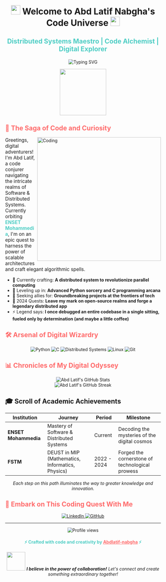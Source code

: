 <h1 align="center">
  <img src="https://media.giphy.com/media/hvRJCLFzcasrR4ia7z/giphy.gif" width="30px"/>
  Welcome to Abd Latif Nabgha's Code Universe
  <img src="https://media.giphy.com/media/hvRJCLFzcasrR4ia7z/giphy.gif" width="30px"/>
</h1>

<h3 align="center" style="font-size: 1.5em; color: #4ECDC4;">Distributed Systems Maestro | Code Alchemist | Digital Explorer</h3>

<div align="center">
  <img src="https://readme-typing-svg.herokuapp.com?font=Fira+Code&size=24&duration=4000&pause=1000&color=FF6B6B&center=true&vCenter=true&random=false&width=500&lines=Distributed+Systems+Enthusiast;Python+and+C+Sorcerer;Problem-Solving+Ninja;Perpetual+Learner" alt="Typing SVG" />
</div>

<p align="center">
  <img src="https://media.giphy.com/media/WUlplcMpOCEmTGBtBW/giphy.gif" width="150">
</p>

## <span style="color: #FF6B6B;">🚀 The Saga of Code and Curiosity</span>
<img align="right" alt="Coding" width="400" src="https://images.squarespace-cdn.com/content/v1/5769fc401b631bab1addb2ab/1541580611624-TE64QGKRJG8SWAIUS7NS/ke17ZwdGBToddI8pDm48kPoswlzjSVMM-SxOp7CV59BZw-zPPgdn4jUwVcJE1ZvWQUxwkmyExglNqGp0IvTJZamWLI2zvYWH8K3-s_4yszcp2ryTI0HqTOaaUohrI8PI6FXy8c9PWtBlqAVlUS5izpdcIXDZqDYvprRqZ29Pw0o/coding-freak.gif">

<p style="font-size: 1.1em;">
Greetings, digital adventurers! I'm Abd Latif, a code conjurer navigating the intricate realms of Software & Distributed Systems. Currently orbiting <strong style="color: #4ECDC4;">ENSET Mohammedia</strong>, I'm on an epic quest to harness the power of scalable architectures and craft elegant algorithmic spells.
</p>

- 🔭 Currently crafting: **A distributed system to revolutionize parallel computing**
- 🌱 Leveling up in: **Advanced Python sorcery and C programming arcana**
- 👯 Seeking allies for: **Groundbreaking projects at the frontiers of tech**
- 🥅 2024 Quests: **Leave my mark on open-source realms and forge a legendary distributed app**
- ⚡ Legend says: **I once debugged an entire codebase in a single sitting, fueled only by determination (and maybe a little coffee)**

## <span style="color: #FF6B6B;">🛠️ Arsenal of Digital Wizardry</span>

<p align="center">
  <img src="https://img.shields.io/badge/Python-3776AB?style=for-the-badge&logo=python&logoColor=white" alt="Python" />
  <img src="https://img.shields.io/badge/C-00599C?style=for-the-badge&logo=c&logoColor=white" alt="C" />
  <img src="https://img.shields.io/badge/Distributed_Systems-FF6B6B?style=for-the-badge&logo=moleculer&logoColor=white" alt="Distributed Systems" />
  <img src="https://img.shields.io/badge/Linux-FCC624?style=for-the-badge&logo=linux&logoColor=black" alt="Linux" />
  <img src="https://img.shields.io/badge/Git-F05032?style=for-the-badge&logo=git&logoColor=white" alt="Git" />
</p>

## <span style="color: #FF6B6B;">📊 Chronicles of My Digital Odyssey</span>

<div align="center">
  <img src="https://github-readme-stats.vercel.app/api?username=Abdlatif-nabgha&show_icons=true&theme=radical" alt="Abd Latif's GitHub Stats" />
</div>

<div align="center">
  <img src="https://github-readme-streak-stats.herokuapp.com/?user=Abdlatif-nabgha&theme=radical" alt="Abd Latif's GitHub Streak" />
</div>

## 🎓 Scroll of Academic Achievements

<div align="center">

| Institution | Journey | Period | Milestone |
|-------------|---------|--------|-----------|
| **ENSET Mohammedia** | Mastery of Software & Distributed Systems | Current | Decoding the mysteries of the digital cosmos |
| **FSTM** | DEUST in MIP (Mathematics, Informatics, Physics) | 2022 - 2024 | Forged the cornerstone of technological prowess |

</div>

<p align="center"><em>Each step on this path illuminates the way to greater knowledge and innovation.</em></p>

## <span style="color: #FF6B6B;">🌌 Embark on This Coding Quest With Me</span>

<p align="center">
  <a href="https://www.linkedin.com/in/abd-latif-nabgha-254319290" target="_blank">
    <img src="https://img.shields.io/badge/LinkedIn-0077B5?style=for-the-badge&logo=linkedin&logoColor=white" alt="LinkedIn" />
  </a>
  <a href="https://github.com/Abdlatif-nabgha" target="_blank">
    <img src="https://img.shields.io/badge/GitHub-100000?style=for-the-badge&logo=github&logoColor=white" alt="GitHub" />
  </a>
</p>

---

<div align="center">
  
  ![Profile views](https://komarev.com/ghpvc/?username=Abdlatif-nabgha&label=Fellow%20Explorers&color=FF6B6B&style=flat)
  
  <h4 style="color: #4ECDC4;">⚡ Crafted with code and creativity by <a href="https://github.com/Abdlatif-nabgha" style="color: #FF6B6B;">Abdlatif-nabgha</a> ⚡</h4>
</div>

<p align="center">
  <img src="https://media.giphy.com/media/LnQjpWaON8nhr21vNW/giphy.gif" width="60"> <em><b>I believe in the power of collaboration!</b> Let's connect and create something extraordinary together!</em>
</p>

